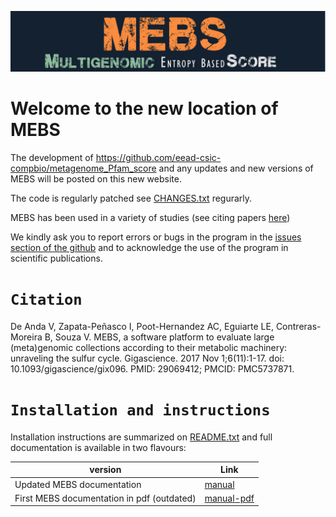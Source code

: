 ![MEBS](./images/MEBS.png) 

# Welcome to the new location of MEBS 

The development of  https://github.com/eead-csic-compbio/metagenome_Pfam_score   and any updates and new versions of MEBS will be posted on this new website.

The code is regularly patched see [CHANGES.txt](./CHANGES.txt) regurarly. 

MEBS has been used in a variety of studies (see citing papers [here](https://scholar.google.com/scholar?oi=bibs&hl=en&cites=4642441397530015315))

We kindly ask you to report errors or bugs in the program in the [issues section of the github](https://github.com/valdeanda/mebs/issues) and to acknowledge the use of the program in scientific publications.


# `Citation`

De Anda V, Zapata-Peñasco I, Poot-Hernandez AC, Eguiarte LE, Contreras-Moreira B, Souza V. MEBS, a software platform to evaluate large (meta)genomic collections according to their metabolic machinery: unraveling the sulfur cycle. Gigascience. 2017 Nov 1;6(11):1-17. doi: 10.1093/gigascience/gix096. PMID: 29069412; PMCID: PMC5737871.


# `Installation and instructions`

Installation instructions are summarized on [README.txt](./README.txt) and full documentation is available in two        flavours:

 |version|Link|
 |-------|----|
 |Updated MEBS documentation|[manual](https://valdeanda.github.io/mebs/README.html)|
 |First MEBS documentation in pdf (outdated)|[manual-pdf](https://github.com/eead-csic-compbio/metagenome_Pfam_score/blob/master/manual.v1.pdf/)|
